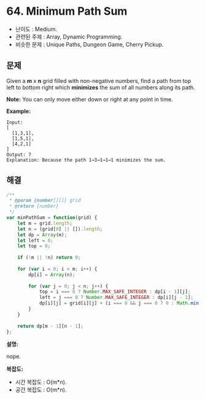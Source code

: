 # 64. Minimum Path Sum

- 난이도 : Medium.
- 관련된 주제 : Array, Dynamic Programming.
- 비슷한 문제 : Unique Paths, Dungeon Game, Cherry Pickup.

## 문제

Given a **m** x **n** grid filled with non-negative numbers, find a path from top left to bottom right which **minimizes** the sum of all numbers along its path.

**Note:** You can only move either down or right at any point in time.

**Example:**

```
Input:
[
  [1,3,1],
  [1,5,1],
  [4,2,1]
]
Output: 7
Explanation: Because the path 1→3→1→1→1 minimizes the sum.
```

## 해결

```javascript
/**
 * @param {number[][]} grid
 * @return {number}
 */
var minPathSum = function(grid) {
    let m = grid.length;
    let n = (grid[0] || []).length;
    let dp = Array(m);
    let left = 0;
    let top = 0;
    
    if (!m || !n) return 0;
    
    for (var i = 0; i < m; i++) {
        dp[i] = Array(n);
        
        for (var j = 0; j < n; j++) {
            top = i === 0 ? Number.MAX_SAFE_INTEGER : dp[i - 1][j];
            left = j === 0 ? Number.MAX_SAFE_INTEGER : dp[i][j - 1];
            dp[i][j] = grid[i][j] + (i === 0 && j === 0 ? 0 : Math.min(left, top));
        }
    }
    
    return dp[m - 1][n - 1];
};
```

**설명:**

nope.

**복잡도:**

- 시간 복잡도 : O(m*n).
- 공간 복잡도 : O(m*n).